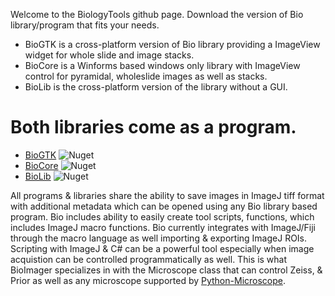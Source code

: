 Welcome to the BiologyTools github page. Download the version of Bio library/program that fits your needs. 
- BioGTK is a cross-platform version of Bio library providing a ImageView widget for whole slide and image stacks.
- BioCore is a Winforms based windows only library with ImageView control for pyramidal, wholeslide images as well as stacks. 
- BioLib is the cross-platform version of the library without a GUI.

# Both libraries come as a program.
- [BioGTK](https://github.com/BiologyTools/BioGTK/releases)
![Nuget](https://img.shields.io/nuget/dt/BioGTK)
- [BioCore](https://github.com/BiologyTools/BioCore/releases)
![Nuget](https://img.shields.io/nuget/dt/BioCore)
- [BioLib](https://img.shields.io/nuget/dt/BioLib)
![Nuget](https://img.shields.io/nuget/dt/BioLib)

All programs & libraries share the ability to save images in ImageJ tiff format with additional metadata which can be opened using any Bio library based program. Bio includes ability to easily create tool scripts, functions, which includes ImageJ macro functions. Bio currently integrates with ImageJ/Fiji through the macro language as well importing & exporting ImageJ ROIs. Scripting with ImageJ & C# can be a powerful tool especially when image acquistion can be controlled programmatically as well. This is what BioImager specializes in with the Microscope class that can control Zeiss, & Prior as well as any microscope supported by [Python-Microscope](https://github.com/python-microscope/microscope).
